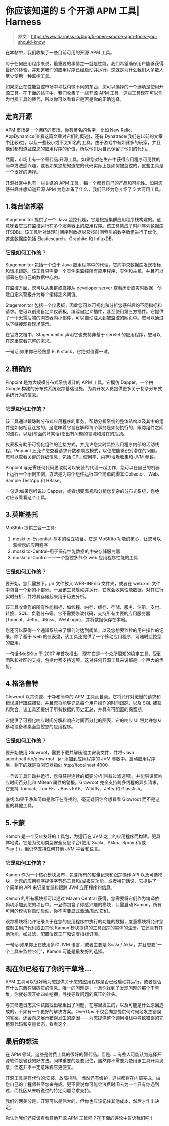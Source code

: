 # 你应该知道的 5 个开源 APM 工具| Harness

> 原文：<https://www.harness.io/blog/5-open-source-apm-tools-you-should-know>

在本帖中，我们收集了一些目前可用的开源 APM 工具。

对于任何应用程序来说，最重要的事情之一就是性能。我们希望确保用户能够获得最好的体验，并知道我们的应用程序已经启动并运行。这就是为什么我们大多数人至少使用一种监控工具。

如果您正在性能监控市场中寻找稍微不同的东西，您可以选择的一个选项是使用开源工具。在下面的帖子中，我们收集了一些开源 APM 工具，这些工具现在可以作为付费工具的替代，所以你可以看看它是否是你的正确选择。

## 走向开源

APM 市场是一个拥挤的市场。你有著名的名字，比如 New Relic、AppDynamics(查看这篇文章对它们的概述)，还有 Dynatrace(我们在以前的文章中比较过)，以及一些较小或不太知名的工具。由于游戏中有如此多的玩家，并且他们都知道监控您的应用程序的价值，所以他们为自己保留了他们的代码。

然而，市场上有一个替代品:开源工具。如果您对在生产中获得应用程序可见性的简单方法感兴趣，或者如果您想知道您的代码实际上是如何被监控的，这些工具是一个很好的选择。

开源社区中也有一些关键的 APM 工具，每一个都有自己的产品和可能性。如果您感兴趣并想知道开源 APM 为您准备了什么，我们已经为您介绍了 5 大可用工具。

## 1.舞台监视器

Stagemonitor 提供了一个 Java 监控代理，它是根据集群应用程序栈构建的。这意味着它旨在监控运行在多个服务器上的应用程序。该工具集成了时间序列数据库(TSDB)。该工具针对处理时间序列数据以及按时间索引的数字数组进行了优化。这些数据库包括 Elasticsearch、Graphite 和 InfluxDB。

### 它是如何工作的？

Stagemonitor 包括一个位于 Java 应用程序中的代理，它向中央数据库发送指标和请求跟踪。该工具只需要一个实例来监控所有应用程序、实例和主机，并且可以部署在您自己的数据中心内。

在监控方面，您可以从集群或直接从 developer server 查看历史或实时数据，创建自定义警报并为每个指标定义阈值。

Stagemonitor 包括一个仪表板，因此您可以可视化和分析您感兴趣的不同指标和请求。您可以创建自定义仪表板，编写自定义插件，甚至使用第三方插件。它提供了一个无需后端的浏览器内小部件，可以自动注入到被监控的网页中。您可以通过以下链接观看现场演示。

在官方文档中，Stagemonitor 声明它也支持非基于 servlet 的应用程序，您可以在这里查看完整的需求。

一句话:如果你已经熟悉 ELK stack，它绝对值得一试。

## 2.精确的

Pinpoint 是为大规模分布式系统设计的 APM 工具。它模仿 Dapper，一个由 Google 构建的分布式系统跟踪基础设施，为其开发人员提供更多关于复杂分布式系统行为的信息。

### 它是如何工作的？

该工具通过跟踪跨分布式应用程序的事务，帮助分析系统的整体结构以及其中的组件是如何相互连接的。这意味着它旨在解释每个事务是如何执行的，跟踪组件之间的流程，以及(前面的坏笑话)指出有问题的领域和潜在的瓶颈。

仪表板有助于可视化组件的连接方式，并允许您实时监控应用程序内部的活动线程。Pinpoint 还允许您查看请求计数和响应模式，以便您能够识别潜在的问题。您可以查看关键的详细信息，包括 CPU 使用率、内存/垃圾收集和 JVM 参数。

Pinpoint 与无需任何代码更改就可以安装的代理一起工作，您可以在自己的机器上运行一个示例实例，方法是为每个组件运行四个简单的脚本:Collector、Web、Sample TestApp 和 HBase。

一句话:如果您听说过 Dapper，或者想要监视和分析您复杂的分布式系统，您绝对应该看看这个工具。

## 3.莫斯基托

MoSKito 提供三合一工具:

1.  moski to-Essential–基本的独立项目。它是 MoSKito 功能的核心，让您可以监控您的应用程序
2.  moski to-Central–用于保存性能数据的中央存储服务器
3.  moski to-Control——一个监控多节点 web 应用程序性能的工具

### 它是如何工作的？

要开始，您只需放下。jar 文件放入 WEB-INF/lib 文件夹，或者在 web.xml 文件中包含一个新的小部分。一旦该工具启动并运行，它就会收集性能数据，对其进行实时分析，并将其存储起来用于历史分析。

该工具收集您的所有性能指标，如线程、内存、缓存、存储、服务、注册、支付、转换、SQL、负载分布等。它不需要修改代码，支持所有主要的应用服务器(Tomcat、Jetty、JBoss、WebLogic)，并将数据保存在本地。

您还可以获得一个通知系统来了解何时达到阈值，以及您想要监控的用户操作的记录。除了基于 web 的仪表盘，该工具还提供了一个移动应用程序，可随时监控您的应用。

一句话:MoSKito 于 2007 年首次推出，现在它是一个众所周知的稳定工具，受到团队和社区的支持，包括付费支持选项。这对任何开源工具来说都是一个巨大的优势。

## 4.格洛鲁特

Glowroot 以其快速、干净和简单的 APM 工具而自豪。它将允许对缓慢的请求和错误进行跟踪捕获，并且您将能够记录每个用户操作的时间跟踪，以及 SQL 捕获和聚合。该工具还提供了所有数据的历史汇总，并具有可配置的保留期。

它提供了可视化响应时间分解和响应时间百分比的图表，它的响应 UI 将允许您从移动设备和桌面监控您的应用程序。

### 它是如何工作的？

要开始使用 Glowroot，需要下载并解压缩主安装文件，并将-Java agent:path/to/glow root . jar 添加到应用程序的 JVM 参数中。启动应用程序后，剩下的就是将浏览器指向 http://localhost:4000。

一旦该工具启动并运行，您将获得连续的概要分析(带有过滤选项)，并能够设置响应时间百分比和 MBean 属性的警报。Glowroot 完全支持跨多线程的异步请求，它支持 Tomcat、TomEE、JBoss EAP、Wildfly、Jetty 和 Glassfish。

底线:如果干净和简单是你正在寻找的，毫无疑问你会想看看 Glowroot 而不是这里的其他工具。

## 5.卡蒙

Kamon 是一个反应友好的工具包，为运行在 JVM 之上的应用程序而构建。更具体地说，它是为使用类型安全反应平台(使用 Scala、Akka、Spray 和/或 Play！)，但仍然支持任何其他 JVM 平台和语言。

### 它是如何工作的？

Kamon 作为一个核心模块发布，包含所有的度量记录和跟踪操作 API 以及可选模块，为您的应用程序提供字节码工具和/或报告功能。或者换句话说，它提供了一个简单的 API 来记录度量和跟踪 JVM 应用程序的信息。

Kamon 的所有模块都可以通过 Maven Central 获得，您需要将它们作为编译依赖项添加到您的项目中。一旦你包含了你感兴趣的模块，只需启动 Kamon，所有可用的模块将自动启动，你不需要显式激活/启动它们。

跟踪模块将允许记录关于在您的应用程序中执行的功能的数据，度量模块将允许您控制由用户代码或由其他 Kamon 模块提供的工具跟踪的实体的注册。它还具有其他功能，如过滤、配置仪器工厂和调度指标订阅。

一句话:如果你正在使用多种 JVM 语言，或者主要是 Scala / Akka，并且想要“一个工具来监控它们”，Kamon 可能是最友好的选择。

## 现在你已经有了你的干草堆…

APM 工具可以很好地为您提供关于您的应用程序是否已经启动并运行，或者是否有什么东西在阻碍它的信息。唯一的问题是，一旦你找到了发现问题的那个干草堆，你就必须开始四处挖掘，寻找导致问题的真正的针头。

与其筛选日志文件试图找出哪里出了问题，在哪里发生的，以及可能是什么原因造成的，不如有一个更好的解决方案。OverOps 不仅会向您提供何时何地发生错误的答案，还会向您展示错误发生的原因——为您提供整个调用堆栈中导致错误的完整源代码和变量状态。看看这个。

## 最后的想法

在 APM 领域，这些是付费工具的很好的替代品。但是……有些人可能认为选择开源软件是省钱的好方法。同样重要的是要记住，虽然你不需要为使用该工具开具发票，但这并不一定意味着它更便宜。

开源工具是有代价的:安装、故障排除，当然还有维护，这些都将在内部完成，由您自己的工程师甚至您来完成。更不要说你可能会浪费时间去为一个只有你遇到过，而社区从未听说过的特定问题寻求支持。

我们的两美分是，开源可以是伟大的，但你也应该记住其他成本，然后才作出决定。

你认为我们还应该看看其他开源 APM 工具吗？在下面的评论中告诉我们吧！
